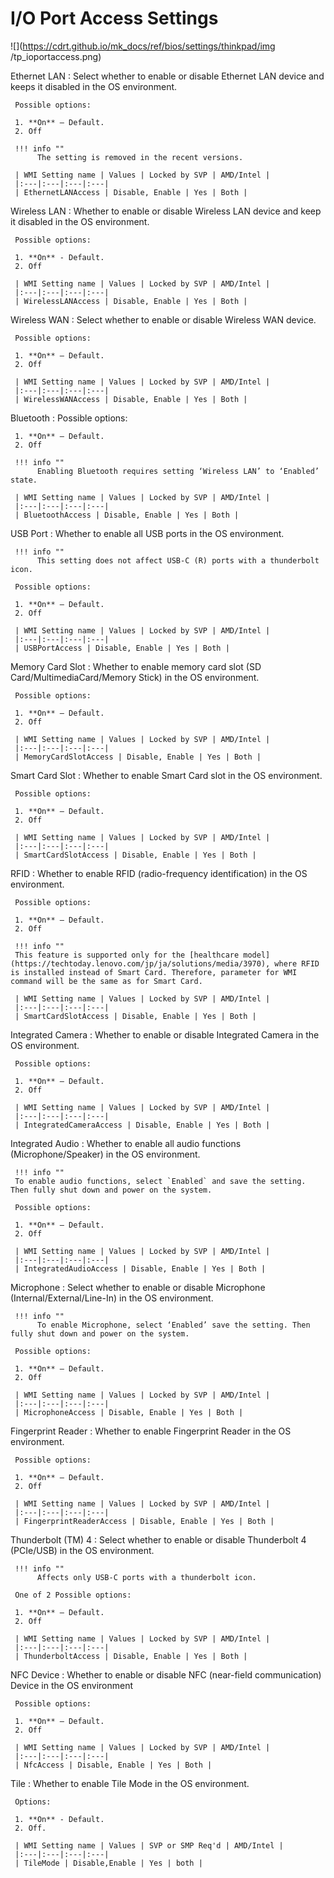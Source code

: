 # I/O Port Access Settings #

![](https://cdrt.github.io/mk_docs/ref/bios/settings/thinkpad/img
   /tp_ioportaccess.png)

Ethernet LAN
:  Select whether to enable or disable Ethernet LAN device and keeps it disabled in the OS environment.

     Possible options:

     1. **On** – Default.
     2. Off

     !!! info ""
          The setting is removed in the recent versions.

     | WMI Setting name | Values | Locked by SVP | AMD/Intel |
     |:---|:---|:---|:---|
     | EthernetLANAccess | Disable, Enable | Yes | Both |

Wireless LAN
:  Whether to enable or disable Wireless LAN device and keep it disabled in the OS environment.

     Possible options:

     1. **On** - Default.
     2. Off

     | WMI Setting name | Values | Locked by SVP | AMD/Intel |
     |:---|:---|:---|:---|
     | WirelessLANAccess | Disable, Enable | Yes | Both |

Wireless WAN
:  Select whether to enable or disable Wireless WAN device.

     Possible options:

     1. **On** – Default.
     2. Off

     | WMI Setting name | Values | Locked by SVP | AMD/Intel |
     |:---|:---|:---|:---|
     | WirelessWANAccess | Disable, Enable | Yes | Both |

Bluetooth
:  Possible options:

     1. **On** – Default.
     2. Off

     !!! info ""
          Enabling Bluetooth requires setting ‘Wireless LAN’ to ‘Enabled’ state.

     | WMI Setting name | Values | Locked by SVP | AMD/Intel |
     |:---|:---|:---|:---|
     | BluetoothAccess | Disable, Enable | Yes | Both |

USB Port
:  Whether to enable all USB ports in the OS environment.

     !!! info ""
          This setting does not affect USB-C (R) ports with a thunderbolt icon.

     Possible options:

     1. **On** – Default.
     2. Off

     | WMI Setting name | Values | Locked by SVP | AMD/Intel |
     |:---|:---|:---|:---|
     | USBPortAccess | Disable, Enable | Yes | Both |

Memory Card Slot
:  Whether to enable memory card slot (SD Card/MultimediaCard/Memory Stick) in the OS environment.

     Possible options:

     1. **On** – Default.
     2. Off

     | WMI Setting name | Values | Locked by SVP | AMD/Intel |
     |:---|:---|:---|:---|
     | MemoryCardSlotAccess | Disable, Enable | Yes | Both |

Smart Card Slot
:  Whether to enable Smart Card slot in the OS environment.

     Possible options:

     1. **On** – Default.
     2. Off

     | WMI Setting name | Values | Locked by SVP | AMD/Intel |
     |:---|:---|:---|:---|
     | SmartCardSlotAccess | Disable, Enable | Yes | Both |

RFID
:  Whether to enable RFID (radio-frequency identification) in the OS environment.

     Possible options:

     1. **On** – Default.
     2. Off

     !!! info ""
     This feature is supported only for the [healthcare model](https://techtoday.lenovo.com/jp/ja/solutions/media/3970), where RFID is installed instead of Smart Card. Therefore, parameter for WMI command will be the same as for Smart Card.

     | WMI Setting name | Values | Locked by SVP | AMD/Intel |
     |:---|:---|:---|:---|
     | SmartCardSlotAccess | Disable, Enable | Yes | Both |

Integrated Camera
:  Whether to enable or disable Integrated Camera in the OS environment.

     Possible options:

     1. **On** – Default.
     2. Off

     | WMI Setting name | Values | Locked by SVP | AMD/Intel |
     |:---|:---|:---|:---|
     | IntegratedCameraAccess | Disable, Enable | Yes | Both |

Integrated Audio
:  Whether to enable all audio functions (Microphone/Speaker) in the OS environment.

     !!! info ""
     To enable audio functions, select `Enabled` and save the setting. Then fully shut down and power on the system.

     Possible options:

     1. **On** – Default.
     2. Off

     | WMI Setting name | Values | Locked by SVP | AMD/Intel |
     |:---|:---|:---|:---|
     | IntegratedAudioAccess | Disable, Enable | Yes | Both |

Microphone
:  Select whether to enable or disable Microphone (Internal/External/Line-In) in the OS environment.

     !!! info ""
          To enable Microphone, select ‘Enabled’ save the setting. Then fully shut down and power on the system.

     Possible options:

     1. **On** – Default.
     2. Off

     | WMI Setting name | Values | Locked by SVP | AMD/Intel |
     |:---|:---|:---|:---|
     | MicrophoneAccess | Disable, Enable | Yes | Both |

Fingerprint Reader
:  Whether to enable Fingerprint Reader in the OS environment.

     Possible options:

     1. **On** – Default.
     2. Off

     | WMI Setting name | Values | Locked by SVP | AMD/Intel |
     |:---|:---|:---|:---|
     | FingerprintReaderAccess | Disable, Enable | Yes | Both |

Thunderbolt (TM) 4
:  Select whether to enable or disable Thunderbolt 4 (PCIe/USB) in the OS environment.

     !!! info ""
          Affects only USB-C ports with a thunderbolt icon.

     One of 2 Possible options:

     1. **On** – Default.
     2. Off

     | WMI Setting name | Values | Locked by SVP | AMD/Intel |
     |:---|:---|:---|:---|
     | ThunderboltAccess | Disable, Enable | Yes | Both |

NFC Device
:  Whether to enable or disable NFC (near-field communication) Device in the OS environment

     Possible options:

     1. **On** – Default.
     2. Off

     | WMI Setting name | Values | Locked by SVP | AMD/Intel |
     |:---|:---|:---|:---|
     | NfcAccess | Disable, Enable | Yes | Both |

Tile
:  Whether to enable Tile Mode in the OS environment.

     Options:

     1. **On** - Default.
     2. Off.

     | WMI Setting name | Values | SVP or SMP Req'd | AMD/Intel |
     |:---|:---|:---|:---|
     | TileMode | Disable,Enable | Yes | both |

